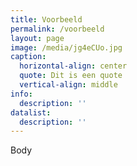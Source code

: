 ```yaml
---
title: Voorbeeld
permalink: /voorbeeld
layout: page
image: /media/jg4eCUo.jpg
caption:
  horizontal-align: center
  quote: Dit is een quote
  vertical-align: middle
info:
  description: ''
datalist:
  description: ''
---
```

Body
